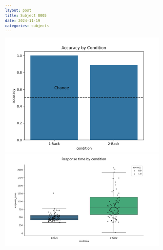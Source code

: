 ```yaml
---
layout: post
title: Subject 8005
date: 2024-11-19
categories: subjects
---
```


![](data/8005/run-4/8005_ATS_acc.png)
![](data/8005/run-4/8005_ATS_rt.png)
